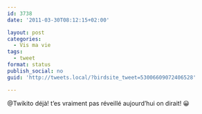 ```yaml
---
id: 3738
date: '2011-03-30T08:12:15+02:00'

layout: post
categories:
  - Vis ma vie
tags:
  - tweet
format: status
publish_social: no
guid: 'http://tweets.local/?birdsite_tweet=53006609072406528'

---
```


@Twikito déjà! t’es vraiment pas réveillé aujourd’hui on dirait! 😀